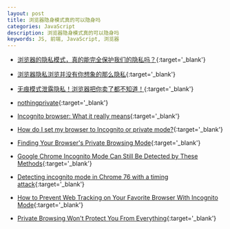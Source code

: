```yaml
---
layout: post
title: 浏览器隐身模式真的可以隐身吗
categories: JavaScript
description: 浏览器隐身模式真的可以隐身吗
keywords: JS, 前端, JavaScript, 浏览器
---
```


- [浏览器的隐私模式，真的能完全保护我们的隐私吗？](https://zhuanlan.zhihu.com/p/36712219){:target='\_blank'}
- [浏览器隐私浏览并没有你想象的那么隐私](https://zhuanlan.zhihu.com/p/35627499){:target='\_blank'}
- [无痕模式泄露隐私！浏览器把你卖了都不知道！](https://zhuanlan.zhihu.com/p/74666241){:target='\_blank'}

- [nothingprivate](https://www.nothingprivate.ml/){:target='\_blank'}

- [Incognito browser: What it really means](https://www.mozilla.org/en-US/firefox/browsers/incognito-browser/){:target='\_blank'}

- [How do I set my browser to Incognito or private mode?](https://www.computerhope.com/issues/ch001378.htm){:target='\_blank'}
- [Finding Your Browser's Private Browsing Mode](https://balsamiq.com/support/faqs/privatebrowsing/){:target='\_blank'}

- [Google Chrome Incognito Mode Can Still Be Detected by These Methods](https://www.bleepingcomputer.com/news/google/google-chrome-incognito-mode-can-still-be-detected-by-these-methods/){:target='\_blank'}
- [Detecting incognito mode in Chrome 76 with a timing attack](https://blog.jse.li/posts/chrome-76-incognito-filesystem-timing/){:target='\_blank'}

- [How to Prevent Web Tracking on Your Favorite Browser With Incognito Mode](https://www.pcmag.com/how-to/turn-on-incognito-mode-private-browsing-browser){:target='\_blank'}
- [Private Browsing Won't Protect You From Everything](https://www.pcmag.com/news/private-browsing-wont-protect-you-from-everything){:target='\_blank'}
